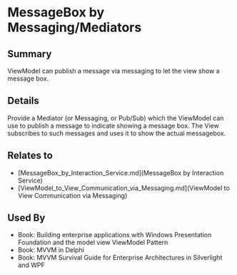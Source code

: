 # MessageBox by Messaging/Mediators

## Summary
ViewModel can publish a message via messaging to let the view show a message box.

## Details
Provide a Mediator (or Messaging, or Pub/Sub) which the ViewModel can use to publish a message to indicate showing a message box.
The View subscribes to such messages and uses it to show the actual messagebox.


## Relates to

* [MessageBox_by_Interaction_Service.md](MessageBox by Interaction Service)
* [ViewModel_to_View_Communication_via_Messaging.md](ViewModel to View Communication via Messaging)

## Used By
* Book: Building enterprise applications with Windows Presentation Foundation and the model view ViewModel Pattern
* Book: MVVM in Delphi
* Book: MVVM Survival Guide for Enterprise Architectures in Silverlight and WPF

